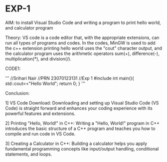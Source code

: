# EXP-1
AIM: to install Visual Studio Code and writing a program to print hello world, and calculator program

Theory: VS code is a code editor that, with the appropriate extensions, can run all types of programs and codes. In the codes, MinGW is used to add the c++ extension printing hello world uses the "cout" character output, and the calculator program uses the arithmetic operators sum(+), difference(-), multiplication(*), and division(/).

CODE1:

''' //Srihari Nair
    //PRN 23070123131
    //Exp 1
    #include<iostream>
    int main(){
    std::cout<<"Hello World";
    return 0;
    } '''

Conclusion:

1] VS Code Download: Downloading and setting up Visual Studio Code (VS Code) is straight forward and enhances your coding experience with its powerful features and extensions.

2] Printing "Hello, World!" in C++: Writing a "Hello, World!" program in C++ introduces the basic structure of a C++ program and teaches you how to compile and run code in VS Code.

3] Creating a Calculator in C++: Building a calculator helps you apply fundamental programming concepts like input/output handling, conditional statements, and loops.
